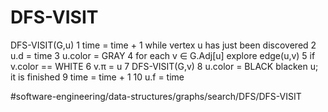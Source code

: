 # DFS-VISIT
DFS-VISIT(G,u)
1  time = time + 1   while vertex u has just been discovered
2  u.d = time
3  u.color = GRAY
4  for each v ∈ G.Adj[u]   explore edge(u,v)
5    if v.color == WHITE
6      v.π = u
7      DFS-VISIT(G,v)
8  u.color = BLACK  blacken u; it is finished
9  time = time + 1
10 u.f = time

#software-engineering/data-structures/graphs/search/DFS/DFS-VISIT
